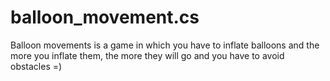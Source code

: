 # balloon_movement.cs
Balloon movements is a game in which you have to inflate balloons and the more you inflate them, the more they will go and you have to avoid obstacles =)
